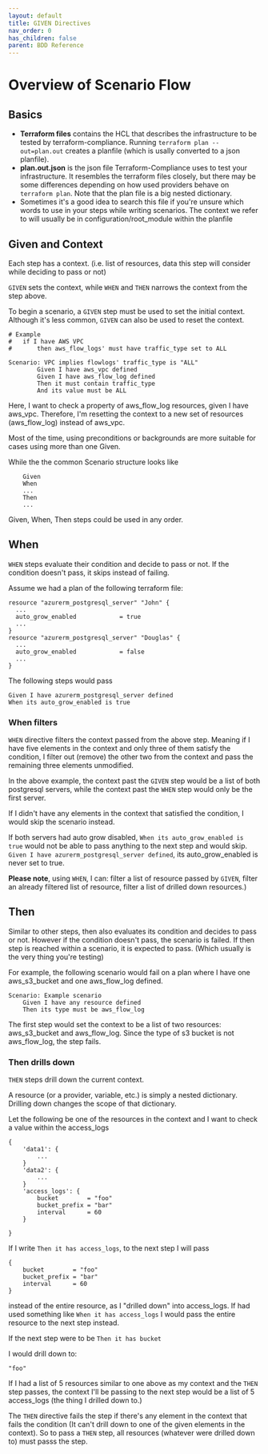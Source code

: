 ```yaml
---
layout: default
title: GIVEN Directives
nav_order: 0
has_children: false
parent: BDD Reference
---
```

# Overview of Scenario Flow

## Basics

* __Terraform files__  contains the HCL that describes the infrastructure to be tested by terraform-compliance. Running `terraform plan --out=plan.out` creates a planfile (which is usally converted to a json planfile).
* __plan.out.json__ is the json file Terraform-Compliance uses to test your infrastructure. It resembles the terraform files closely, but there may be some differences depending on how used providers behave on `terraform plan`. Note that the plan file is a big nested dictionary. 
* Sometimes it's a good idea to search this file if you're unsure which words to use in your steps while writing scenarios. The context we refer to will usually be in configuration/root_module within the planfile

## Given and Context
Each step has a context. (i.e. list of resources, data this step will consider while deciding to pass or not) 

`GIVEN` sets the context, while `WHEN` and `THEN` narrows the context from the step above.

To begin a scenario, a `GIVEN` step must be used to set the initial context. Although it's less common, `GIVEN` can also be used to reset the context.

```
# Example 
#	if I have AWS VPC
#		then aws_flow_logs' must have traffic_type set to ALL

Scenario: VPC implies flowlogs' traffic_type is "ALL"
		Given I have aws_vpc defined
		Given I have aws_flow_log defined
		Then it must contain traffic_type
		And its value must be ALL
```
Here, I want to check a property of aws_flow_log resources, given I have aws_vpc. Therefore, I'm resetting the context to a new set of resources (aws_flow_log) instead of aws_vpc.

Most of the time, using preconditions or backgrounds are more suitable for cases using more than one Given.

While the the common Scenario structure looks like
```
    Given
    When
    ...
    Then
    ...
```

Given, When, Then steps could be used in any order.


## When
`WHEN` steps evaluate their condition and decide to pass or not. If the condition doesn't pass, it skips instead of failing.

Assume we had a plan of the following terraform file:
``` 
resource "azurerm_postgresql_server" "John" {
  ...
  auto_grow_enabled            = true
  ...
}
resource "azurerm_postgresql_server" "Douglas" {
  ...
  auto_grow_enabled            = false
  ...
}
```
The following steps would pass
```
Given I have azurerm_postgresql_server defined
When its auto_grow_enabled is true
```

### When filters
`WHEN` directive filters the context passed from the above step. Meaning if I have five elements in the context and only three of them satisfy the condition, I filter out (remove) the other two from the context and pass the remaining three elements unmodified.

In the above example, the context past the `GIVEN` step would be a list of both postgresql servers, while the context past the `WHEN` step would only be the first server.


If I didn't have any elements in the context that satisfied the condition, I would skip the scenario instead. 

If both servers had auto grow disabled, `When its auto_grow_enabled is true` would not be able to pass anything to the next step and would skip. `Given I have azurerm_postgresql_server defined`, its auto_grow_enabled is never set to true.

__Please note__, using `WHEN`, I can: filter a list of resource passed by `GIVEN`, filter an already filtered list of resource, filter a list of drilled down resources.)

## Then 
Similar to other steps, then also evaluates its condition and decides to pass or not. However if the condition doesn't pass, the scenario is failed. If then step is reached within a scenario, it is expected to pass. (Which usually is the very thing you're testing)

For example, the following scenario would fail on a plan where I have one aws_s3_bucket and one aws_flow_log defined.
``` 
Scenario: Example scenario
    Given I have any resource defined
	Then its type must be aws_flow_log
```
The first step would set the context to be a list of two resources: aws_s3_bucket and aws_flow_log. Since the type of s3 bucket is not aws_flow_log, the step fails.


### Then drills down
`THEN` steps drill down the current context.

A resource (or a provider, variable, etc.) is simply a nested dictionary. Drilling down changes the scope of that dictionary.


Let the following be one of the resources in the context and I want to check a value within the access_logs
``` 
{
	'data1': {
		...
	}
	'data2': {
		...
	}
	'access_logs': {
		bucket        = "foo"
	    bucket_prefix = "bar"
	    interval      = 60
	}

}
```
If I write `Then it has access_logs`, to the next step I will pass
```
{
	bucket        = "foo"
    bucket_prefix = "bar"
    interval      = 60
}
```
instead of the entire resource, as I "drilled down" into access_logs. If had used something like `When it has access_logs` I would pass the entire resource to the next step instead.

If the next step were to be `Then it has bucket`

I would drill down to:
```
"foo"
```

If I had a list of 5 resources similar to one above as my context and the `THEN` step passes, the context I'll be passing to the next step would be a list of 5 access_logs (the thing I drilled down to.)

The `THEN` directive fails the step if there's any element in the context that fails the condition (It can't drill down to one of the given elements in the context). So to pass a `THEN` step, all resources (whatever were drilled down to) must passs the step.

